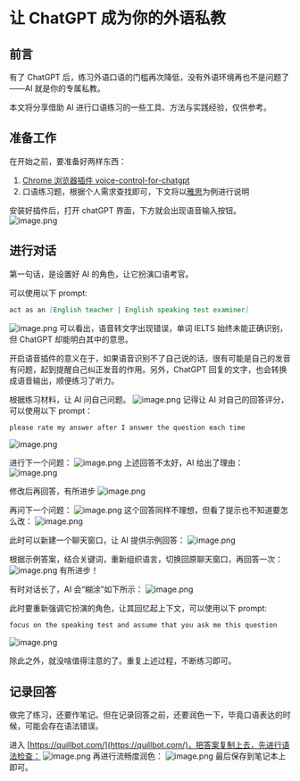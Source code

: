 # 让 ChatGPT 成为你的外语私教
## 前言
有了 ChatGPT 后，练习外语口语的门槛再次降低，没有外语环境再也不是问题了——AI 就是你的专属私教。

本文将分享借助 AI 进行口语练习的一些工具、方法与实践经验，仅供参考。
## 准备工作
在开始之前，要准备好两样东西：

1. [Chrome 浏览器插件 voice-control-for-chatgpt](https://chrome.google.com/webstore/detail/voice-control-for-chatgpt/eollffkcakegifhacjnlnegohfdlidhn)
2. 口语练习题，根据个人需求查找即可，下文将以[雅思](https://liuxue.koolearn.com/ielts/speak-1-44-0/)为例进行说明

安装好插件后，打开 chatGPT 界面，下方就会出现语音输入按钮。
![image.png](https://raw.gitmirror.com/levy9527/image-holder/main/docs/english/1683211581972.png)
## 进行对话
第一句话，是设置好 AI 的角色，让它扮演口语考官。

可以使用以下 prompt: 
```markdown
act as an [English teacher | English speaking test examiner]
```
![image.png](https://raw.gitmirror.com/levy9527/image-holder/main/docs/english/1683211593449.png)
可以看出，语音转文字出现错误，单词 IELTS 始终未能正确识别，但 ChatGPT 却能明白其中的意思。

开启语音插件的意义在于，如果语音识别不了自己说的话，很有可能是自己的发音有问题，起到提醒自己纠正发音的作用。另外，ChatGPT 回复的文字，也会转换成语音输出，顺便练习了听力。

根据练习材料，让 AI 问自己问题。
![image.png](https://raw.gitmirror.com/levy9527/image-holder/main/docs/english/1683211601688.png)
记得让 AI 对自己的回答评分，可以使用以下 prompt：
```markdown
please rate my answer after I answer the question each time
```
![image.png](https://raw.gitmirror.com/levy9527/image-holder/main/docs/english/1683211608559.png)

进行下一个问题：
![image.png](https://raw.gitmirror.com/levy9527/image-holder/main/docs/english/1683211615610.png)
上述回答不太好，AI 给出了理由：
![image.png](https://raw.gitmirror.com/levy9527/image-holder/main/docs/english/1683211861818.png)

修改后再回答，有所进步
![image.png](https://raw.gitmirror.com/levy9527/image-holder/main/docs/english/1683211906368.png)

再问下一个问题：
![image.png](https://raw.gitmirror.com/levy9527/image-holder/main/docs/english/1683211920743.png)
这个回答同样不理想，但看了提示也不知道要怎么改：
![image.png](https://raw.gitmirror.com/levy9527/image-holder/main/docs/english/1683211928334.png)

此时可以新建一个聊天窗口，让 AI 提供示例回答：
![image.png](https://raw.gitmirror.com/levy9527/image-holder/main/docs/english/1683211938210.png)

根据示例答案，结合关键词，重新组织语言，切换回原聊天窗口，再回答一次：
![image.png](https://raw.gitmirror.com/levy9527/image-holder/main/docs/english/1683211955902.png)
有所进步！

有时对话长了，AI 会“糊涂”如下所示：
![image.png](https://raw.gitmirror.com/levy9527/image-holder/main/docs/english/1683373370527.png)

此时要重新强调它扮演的角色，让其回忆起上下文，可以使用以下 prompt:
```markdown
focus on the speaking test and assume that you ask me this question
```
![image.png](https://raw.gitmirror.com/levy9527/image-holder/main/docs/english/1683373376359.png)

除此之外，就没啥值得注意的了。重复上述过程，不断练习即可。

## 记录回答
做完了练习，还要作笔记。但在记录回答之前，还要润色一下，毕竟口语表达的时候，可能会存在语法错误。

进入 [https://quillbot.com/](https://quillbot.com/)，把答案复制上去，先进行语法检查：
![image.png](https://raw.gitmirror.com/levy9527/image-holder/main/docs/english/1683211964246.png)
再进行流畅度润色：
![image.png](https://raw.gitmirror.com/levy9527/image-holder/main/docs/english/1683211997332.png)
最后保存到笔记本上即可。
